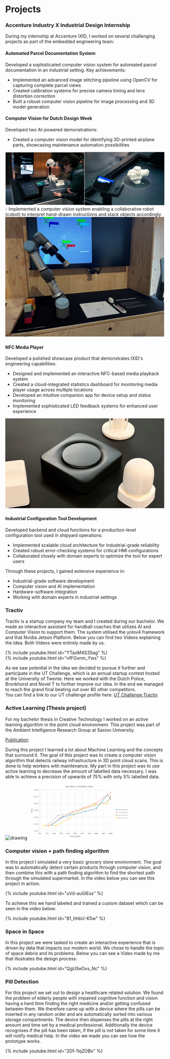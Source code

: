# Projects

### Accenture Industry X Industrial Design Internship

During my internship at Accenture IXID, I worked on several challenging projects as part of the embedded engineering team:

#### Automated Parcel Documentation System
Developed a sophisticated computer vision system for automated parcel documentation in an industrial setting. Key achievements:
- Implemented an advanced image stitching pipeline using OpenCV for capturing complete parcel views
- Created calibration systems for precise camera timing and lens distortion correction
- Built a robust computer vision pipeline for image processing and 3D model generation

#### Computer Vision for Dutch Design Week
Developed two AI-powered demonstrations:
- Created a computer vision model for identifying 3D-printed airplane parts, showcasing maintenance automation possibilities

<img src="assets/img/DDW.png" alt="drawing"/>
- Implemented a computer vision system enabling a collaborative robot (cobot) to interpret hand-drawn instructions and stack objects accordingly

<img src="assets/img/COBOT.jpg" alt="drawing"/>

#### NFC Media Player
Developed a polished showcase product that demonstrates IXID's engineering capabilities:
- Designed and implemented an interactive NFC-based media playback system
- Created a cloud-integrated statistics dashboard for monitoring media player usage across multiple locations
- Developed an intuitive companion app for device setup and status monitoring
- Implemented sophisticated LED feedback systems for enhanced user experience

<img src="assets/img/NFC.jpg" alt="drawing"/>

#### Industrial Configuration Tool Development
Developed backend and cloud functions for a production-level configuration tool used in shipyard operations:
- Implemented scalable cloud architecture for industrial-grade reliability
- Created robust error-checking systems for critical HMI configurations
- Collaborated closely with domain experts to optimize the tool for expert users

Through these projects, I gained extensive experience in:
- Industrial-grade software development
- Computer vision and AI implementation
- Hardware-software integration
- Working with domain experts in industrial settings

### Tractiv

Tractiv is a startup company my team and I created during our bachelor. We made an interactive assistant for handball coaches that utilizes AI and Computer Vision to support them. The system utilised the yolov4 framework and that Nvidia Jetson Platform. Below you can find two Videos explaining the Idea. Both Videos were entirely made by us.

{% include youtube.html id="YTaoM4S3Sag" %}<br />
{% include youtube.html id="nfFGxnm_Yws" %}<br />

As we saw potential in the idea we decided to pursue it further and participate in the UT Challenge, which is an annual startup contest hosted at the University of Twente. Here we worked with the Dutch Police, Bronkhorst and Novel T to further improve our idea. In the end we managed to reach the grand final beating out over 80 other competitors. <br /> 
You can find a link to our UT challenge profile here: [UT Challenge Tractiv](https://2021.utchallenge.nl/candidate/details/18372)

### Active Learning (Thesis project)

For my bachelor thesis in Creative Technology I worked on an active learning algorithm in the point cloud environment. This project was part of the Ambient Intelligence Research Group at Saxion University.

[Publication](https://essay.utwente.nl/94542/1/Hentschel_BA_EEMCS.pdf)

During this project I learned a lot about Machine Learning and the concepts that surround it. The goal of this project was to create a computer vision algorithm that detects railway infrastructure in 3D point cloud scans. This is done to help workers with maintenance. My part in this project was to use active learning to decrease the amount of labelled data necessary. I was able to achieve a precision of upwards of 75% with only 5% labelled data.

<img src="assets/img/thesis1.gif" alt="drawing" width="320"/>
<img src="assets/img/thesis2.png" alt="drawing" width="320"/>

### Computer vision + path finding algorithm

In this project I simulated a very basic grocery store environment. The goal was to automatically detect certain products through computer vision, and then combine this with a path finding algorithm to find the shortest path through the simulated supermarket. In the video below you can see this project in action.

{% include youtube.html id="uVd-auGlEss" %}<br />

To achieve this we hand labeled and trained a custom dataset which can be seen in the video below:

{% include youtube.html id="81_hhbU-K5w" %}<br />

### Space in Space

In this project we were tasked to create an interactive experience that is driven by data that impacts our modern world. We chose to handle the topic of space debris and its problems. Below you can see a Video made by me that illustrates the design process:

{% include youtube.html id="QgUSeOxs_Nc" %}<br />

### Pill Detection

For this project we set out to design a healthcare related solution. We found the problem of elderly people with impaired cognitive function and vision having a hard time finding the right medicine and/or getting confused between them. We therefore came up with a device where the pills can be inserted in any random order and are automatically sorted into various storage compartments. The device then dispenses the pills at the right amount and time set by a medical professional. Additionally the device recognises if the pill has been taken, if the pill is not taken for some time it will notify medical help. In the video we made you can see how the prototype works.

{% include youtube.html id="2Df-1IqZOBo" %}<br />

